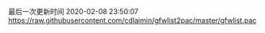 最后一次更新时间 2020-02-08 23:50:07
https://raw.githubusercontent.com/cdlaimin/gfwlist2pac/master/gfwlist.pac

